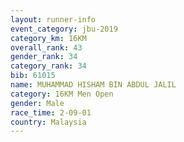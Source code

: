 ```yaml
---
layout: runner-info 
event_category: jbu-2019 
category_km: 16KM  
overall_rank: 43
gender_rank: 34
category_rank: 34
bib: 61015
name: MUHAMMAD HISHAM BIN ABDUL JALIL
category: 16KM Men Open
gender: Male
race_time: 2-09-01
country: Malaysia
---
```

